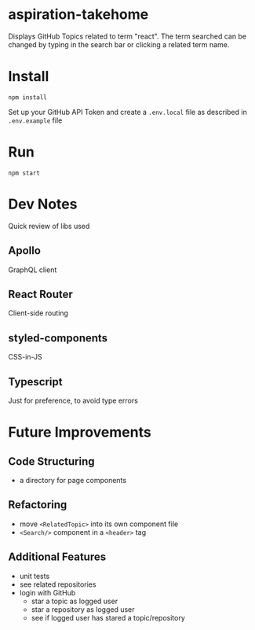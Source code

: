 # aspiration-takehome
Displays GitHub Topics related to term "react". The term searched can be changed by typing
in the search bar or clicking a related term name.

# Install
```
npm install
```
Set up your GitHub API Token and create a `.env.local` file as described in `.env.example` file

# Run
```
npm start
```

# Dev Notes
Quick review of libs used

## Apollo
GraphQL client

## React Router
Client-side routing

## styled-components
CSS-in-JS

## Typescript
Just for preference, to avoid type errors

# Future Improvements

## Code Structuring
- a directory for page components

## Refactoring
- move `<RelatedTopic>` into its own component file
- `<Search/>` component in a `<header>` tag

## Additional Features
- unit tests
- see related repositories
- login with GitHub
  - star a topic as logged user
  - star a repository as logged user
  - see if logged user has stared a topic/repository